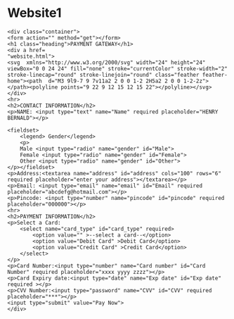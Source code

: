 # Website1
<!DOCTYPE html>
<html lang="en">
<head>
    <meta charset="UTF-8">
    <meta http-equiv="X-UA-Compatible" content="IE=edge">
    <meta name="viewport" content="width=device-width, initial-scale=1.0">
    <title>PAYMENT GATEWAY</title>
    <link rel="stylesheet" href="style_payment_gatway.CSS">
</head>
<body>
    
    
    <div class="container">
    <form action="" method="get"></form>
    <h1 class="heading">PAYMENT GATEWAY</h1>
    <div a href=
    "website.html">
    <svg  xmlns="http://www.w3.org/2000/svg" width="24" height="24" viewBox="0 0 24 24" fill="none" stroke="currentColor" stroke-width="2" stroke-linecap="round" stroke-linejoin="round" class="feather feather-home"><path  d="M3 9l9-7 9 7v11a2 2 0 0 1-2 2H5a2 2 0 0 1-2-2z"></path><polyline points="9 22 9 12 15 12 15 22"></polyline></svg></div>
    <hr>
    <h2>CONTACT INFORMATION</h2>
    <p>NAME: <input type="text" name="Name" required placeholder="HENRY BERNALD"></p>
    
    <fieldset>
        <legend> Gender</legend>
        <p> 
        Male <input type="radio" name="gender" id="Male">
        Female <input type="radio" name="gender" id="Female">
        Other <input type="radio" name="gender" id="Other">
    </p></fieldset>
    <p>Address:<textarea name="address" id="address" cols="100" rows="6" required placeholder="enter your address"></textarea></p>
    <p>Email: <input type="email" name="email" id="Email" required placeholder="abcdefg@hotmail.com"></p>
    <p>Pincode: <input type="number" name="pincode" id="pincode" required placeholder="000000"></p>
    <hr>
    <h2>PAYMENT INFORMATION</h2>
    <p>Select a Card: 
        <select name="card_type" id="card_type" required>
            <option value="" >--select a card--</option>
            <option value="Debit Card" >Debit Card</option>
            <option value="Credit Card" >Credit Card</option>
        </select>
    </p>
    <p>Card Number:<input type="number" name="Card number" id="Card Number" required placeholder="xxxx yyyy zzzz"></p>
    <p>Card Expiry date:<input type="date" name="Exp date" id="Exp date" required ></p>
    <p>CVV Number:<input type="password" name="CVV" id="CVV" required placeholder="***"></p>
    <input type="submit" value="Pay Now">
    </div>
   
</body>
</html>
